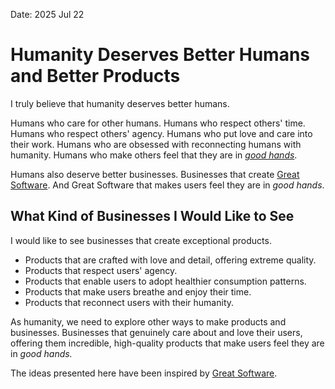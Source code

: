Date: 2025 Jul 22
# Humanity Deserves Better Humans and Better Products

I truly believe that humanity deserves better humans.

Humans who care for other humans.
Humans who respect others' time.
Humans who respect others' agency.
Humans who put love and care into their work.
Humans who are obsessed with reconnecting humans with humanity.
Humans who make others feel that they are in *[good hands](https://stephango.com/in-good-hands)*.

Humans also deserve better businesses. Businesses that create [Great Software](https://maraoz.com/great-software/). And Great Software that makes users feel they are in *good hands*.

## What Kind of Businesses I Would Like to See
I would like to see businesses that create exceptional products.

- Products that are crafted with love and detail, offering extreme quality.
- Products that respect users' agency.
- Products that enable users to adopt healthier consumption patterns.
- Products that make users breathe and enjoy their time.
- Products that reconnect users with their humanity.

As humanity, we need to explore other ways to make products and businesses. Businesses that genuinely care about and love their users, offering them incredible, high-quality products that make users feel they are in *good hands.*

The ideas presented here have been inspired by [Great Software](https://maraoz.com/great-software/).
